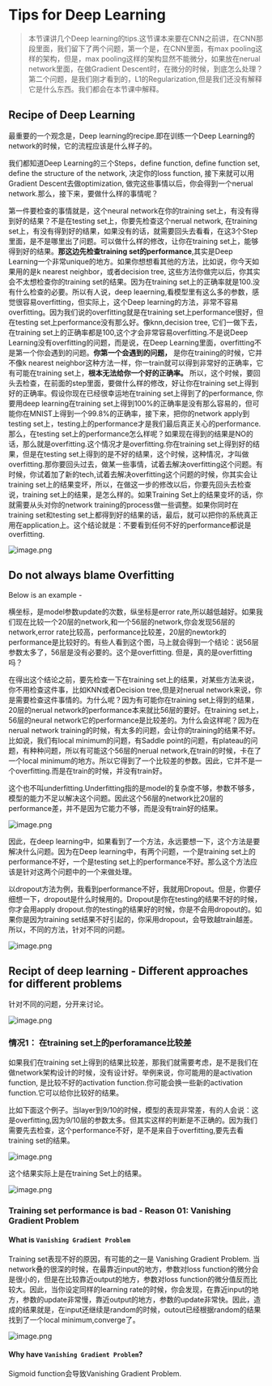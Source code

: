 # Tips for Deep Learning

> 本节课讲几个Deep learning的tips.这节课本来要在CNN之前讲，在CNN那段里面，我们留下了两个问题，第一个是，在CNN里面，有max pooling这样的架构，但是，max pooling这样的架构显然不能微分，如果放在nerual network里面，在做Gradient Descent时，在微分的时候，到底怎么处理？第二个问题，是我们刚才看到的，L1的Regularization,但是我们还没有解释它是什么东西。我们都会在本节课中解释。

## Recipe of Deep Learning

最重要的一个观念是，Deep learning的recipe.即在训练一个Deep Learning的network的时候，它的流程应该是什么样子的。

我们都知道Deep Learning的三个Steps，define function, define function set, define the structure of the network, 决定你的loss function, 接下来就可以用Gradient Descent去做optimization, 做完这些事情以后，你会得到一个nerual network.那么，接下来，要做什么样的事情呢？

第一件要检查的事情就是，这个neural network在你的training set上，有没有得到好的结果？不是在testing set上，你要先检查这个nerual network, 在training set上，有没有得到好的结果，如果没有的话，就需要回头去看看，在这3个Step里面，是不是哪里出了问题。可以做什么样的修改，让你在training set上，能够得到好的结果。__那这边先检查training set的performance__,其实是Deep Learning一个非常unique的地方。如果你想想看其他的方法，比如说，你今天如果用的是k nearest neighbor，或者decision tree, 这些方法你做完以后，你其实会不太想检查你的training set的结果。因为在training set上的正确率就是100.没有什么检查的必要。所以有人说，deep leaerning,看模型里有这么多的参数，感觉很容易overfitting，但实际上，这个Deep learning的方法，非常不容易overfitting。因为我们说的overfitting就是在training set上performance很好，但在testing set上performance没有那么好。像knn,decision tree, 它们一做下去，在training set上的正确率都是100,这个才会非常容易overfitting.不是说Deep Learning没有overfitting的问题，而是说，在Deep Learning里面，overfitting不是第一个你会遇到的问题。__你第一个会遇到的问题，__ 是你在training的时候，它并不像k nearest neighbor这种方法一样，你一train就可以得到非常好的正确率，它有可能在training set上，__根本无法给你一个好的正确率。__ 所以，这个时候，要回头去检查，在前面的step里面，要做什么样的修改，好让你在training set上得到好的正确率。假设你现在已经很幸运地在training set上得到了的performance, 你要用deep learning在training set上得到100%的正确率是没有那么容易的，但可能你在MNIST上得到一个99.8%的正确率，接下来，把你的network apply到testing set上，testing上的performance才是我们最后真正关心的performance.那么，在testing set上的performance怎么样呢？如果现在得到的结果是NO的话，那么就是overfitting.这个情况才是overfitting.你在training set上得到好的结果，但是在testing set上得到的是不好的结果，这个时候，这种情况，才叫做overfitting.那你要回头过去，做某一些事情，试着去解决overfitting这个问题。有时候，你试着加了新的tech,试着去解决overfitting这个问题的时候，你其实会让training set上的结果变坏，所以，在做这一步的修改以后，你要先回头去检查说，training set上的结果，是怎么样的。如果Training Set上的结果变坏的话，你就需要从头对你的network training的process做一些调整。如果你同时在training set和testing set上都得到好的结果的话，最后，就可以把你的系统真正用在application上。这个结论就是：不要看到任何不好的performance都说是overfitting.

![image.png](attachment:image.png)

## Do not always blame Overfitting

Below is an example - 

横坐标，是model参数update的次数，纵坐标是error rate,所以越低越好。如果我们现在比较一个20层的network,和一个56层的network,你会发现56层的network,error rate比较高，performance比较差，20层的newtork的performance是比较好的。有些人看到这个图，马上就会得到一个结论：说56层参数太多了，56层是没有必要的。这个是overfitting. 但是，真的是overfitting吗？

在得出这个结论之前，要先检查一下在training set上的结果，对某些方法来说，你不用检查这件事，比如KNN或者Decision tree,但是对nerual network来说，你是需要检查这件事情的。为什么呢？因为有可能你在training set上得到的结果，20层的nerual network的performance本来就比56层的要好。在training set上，56层的neural network它的performance是比较差的。为什么会这样呢？因为在nerual network training的时候，有太多的问题，会让你的training的结果不好。比如说，我们有local minimum的问题，有Saddle point的问题，有plateau的问题，有种种问题，所以有可能这个56层的nerual network,在train的时候，卡在了一个local minimum的地方。所以它得到了一个比较差的参数。因此，它并不是一个overfitting.而是在train的时候，并没有train好。

这个也不叫underfitting.Underfitting指的是model的复杂度不够，参数不够多，模型的能力不足以解决这个问题。因此这个56层的network比20层的performance差，并不是因为它能力不够，而是没有train好的结果。

![image.png](attachment:image.png)

因此，在deep learning中，如果看到了一个方法，永远要想一下，这个方法是要解决什么问题。因为在Deep learning中，有两个问题，一个是training set上的performance不好，一个是testing set上的performance不好。那么这个方法应该是针对这两个问题中的一个来做处理。

以dropout方法为例，我看到performance不好，我就用Dropout。但是，你要仔细想一下，dropout是什么时候用的。Dropout是你在testing的结果不好的时候，你才会用apply dropout.你的testing的结果好的时候，你是不会用dropout的。如果你是因为training set结果不好引起的，你采用dropout，会导致越train越差。所以，不同的方法，针对不同的问题。

![image.png](attachment:image.png)

## Recipt of deep learning - Different approaches for different problems

针对不同的问题，分开来讨论。

![image.png](attachment:image.png)

### 情况1： 在training set上的perforamance比较差

如果我们在training set上得到的结果比较差，那我们就需要考虑，是不是我们在做network架构设计的时候，没有设计好。举例来说，你可能用的是activation function, 是比较不好的activation function.你可能会换一些新的activation function.它可以给你比较好的结果。

比如下面这个例子。当layer到9/10的时候，模型的表现非常差，有的人会说：这是overfitting,因为9/10层的参数太多。但其实这样的判断是不正确的。因为我们需要先去检查，这个performance不好，是不是来自于overfitting,要先去看training set的结果。

![image.png](attachment:image.png)

这个结果实际上是在training Set上的结果。

![image.png](attachment:image.png)

### Training set performance is bad - Reason 01: Vanishing Gradient Problem

#### What is `Vanishing Gradient Problem`

Training set表现不好的原因，有可能的之一是 Vanishing Gradient Problem. 当network叠的很深的时候，在最靠近input的地方，参数对loss function的微分会是很小的，但是在比较靠近output的地方，参数对loss function的微分值反而比较大。因此，当你设定同样的learning rate的时候，你会发现，在靠近input的地方，参数的update非常慢，靠近output的地方，参数的update非常快。因此，造成的结果就是，在input还继续是random的时候，outout已经根据random的结果找到了一个local minimum,converge了。

![image.png](attachment:image.png)

#### Why have `Vanishing Gradient Problem`?

Sigmoid function会导致Vanishing Gradient Problem. 










```python

```


```python

```


```python

```


```python

```
